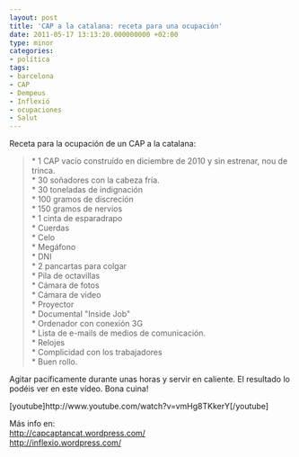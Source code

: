 ```yaml
---
layout: post
title: 'CAP a la catalana: receta para una ocupación'
date: 2011-05-17 13:13:20.000000000 +02:00
type: minor
categories:
- política
tags:
- barcelona
- CAP
- Dempeus
- Inflexió
- ocupaciones
- Salut
---
```

<p>Receta para la ocupación de un CAP a la catalana:</p>
<blockquote><p>* 1 CAP vacío construído en diciembre de 2010 y sin estrenar, nou de trinca.<br />
* 30 soñadores con la cabeza fría.<br />
* 30 toneladas de indignación<br />
* 100 gramos de discreción<br />
* 150 gramos de nervios<br />
* 1 cinta de esparadrapo<br />
* Cuerdas<br />
* Celo<br />
* Megáfono<br />
* DNI<br />
* 2 pancartas para colgar<br />
* Pila de octavillas<br />
* Cámara de fotos<br />
* Cámara de video<br />
* Proyector<br />
* Documental "Inside Job"<br />
* Ordenador con conexión 3G<br />
* Lista de e-mails de medios de comunicación.<br />
* Relojes<br />
* Complicidad con los trabajadores<br />
* Buen rollo.</p></blockquote>
<p>Agitar pacíficamente durante unas horas y servir en caliente. El resultado lo podéis ver en este vídeo. Bona cuina!</p>
<p>[youtube]http://www.youtube.com/watch?v=vmHg8TKkerY[/youtube]</p>
<p>Más info en:<br />
<a href="http://capcaptancat.wordpress.com/"> http://capcaptancat.wordpress.com/</a><br />
<a href="http://inflexio.wordpress.com/"> http://inflexio.wordpress.com/</a></p>
